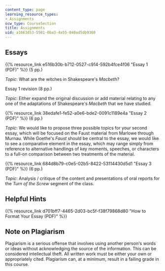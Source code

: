```yaml
---
content_type: page
learning_resource_types:
- Assignments
ocw_type: CourseSection
title: Assignments
uid: a1663d53-5501-0ba3-4a55-840ad5db9360
---
```


Essays
------

{{% resource_link e516b30b-b712-0527-c914-592b4fce4f06 "Essay 1 (PDF)" %}} (5 pp.)

_Topic_: What are the witches in Shakespeare's _Macbeth_?

Essay 1 revision (8 pp.)

_Topic_: Either expand the original discussion or add material relating to any one of the adaptations of Shakespeare's _Macbeth_ that we have studied.

{{% resource_link 38edafe1-fe52-a0e6-bde2-0091c1189e4a "Essay 2 (PDF)" %}} (6 pp.)

_Topic_: We would like to propose three possible topics for your second essay, which will be focused on the Faust material from Marlowe through Murnau. While Goethe's _Faust_ should be central to the essay, we would like to see a comparative element in the essay, which may range simply from reference to alternative handlings of key moments, speeches, or characters to a full-on comparison between two treatments of the material.

{{% resource_link 684d8b79-c0e5-02b5-8422-53114430d5d1 "Essay 3 (PDF)" %}} (6 pp.)

_Topic_: Analysis / critique of the content and presentations of oral reports for the _Turn of the Screw_ segment of the class.

Helpful Hints
-------------

{{% resource_link d701bff7-4465-2d03-bc5f-f38f79868d80 "How to Format Your Essay (PDF)" %}}

Note on Plagiarism
------------------

Plagiarism is a serious offense that involves using another person's words or ideas without acknowledging the source of the information. This can be considered intellectual theft. All written work must be either your own or appropriately cited. Plagiarism can, at a minimum, result in a failing grade in this course.